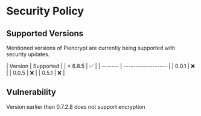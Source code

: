 # Security Policy

## Supported Versions

Mentioned versions of Piencrypt are
currently being supported with security updates.

| Version | Supported          |
| < 6.8.5   | :white_check_mark:        |
| ------- | ------------------ |
| 0.0.1   | :x: |
| 0.0.5   | :x:                |
| 0.5.1   | :x: |


## Vulnerability

Version earlier then 0.7.2.8 does not support encryption 
